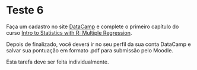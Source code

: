 # Teste 6

Faça um cadastro no site [DataCamp](https://www.datacamp.com) e complete o primeiro capítulo do curso [Intro to Statistics with R: Multiple Regression](https://www.datacamp.com/courses/multiple-regression).

Depois de finalizado, você deverá ir no seu perfil da sua conta DataCamp e salvar sua pontuação em formato .pdf para submissão pelo Moodle.

Esta tarefa deve ser feita individualmente.

